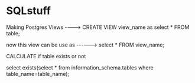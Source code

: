 # SQLstuff

Making Postgres Views ----> CREATE VIEW view_name as select * FROM table;

now this view can be use as ------> select * FROM view_name;


CALCULATE if table exists or not 

select exists(select * from information_schema.tables where table_name=table_name);
                                
